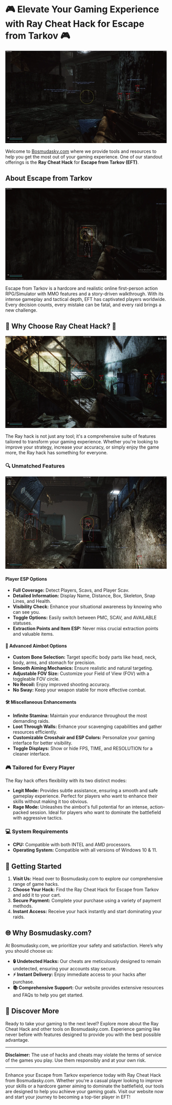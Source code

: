 # 🎮 Elevate Your Gaming Experience with Ray Cheat Hack for Escape from Tarkov 🎮

<p align="center">
  <img src="image/bosmudasky-1.jpg" alt="Ray Cheat Hack">
</p>

Welcome to [Bosmudasky.com](https://bosmudasky.com) where we provide tools and resources to help you get the most out of your gaming experience. One of our standout offerings is the **Ray Cheat Hack** for **Escape from Tarkov (EFT)**.

## About Escape from Tarkov

<p align="center">
  <img src="image/bosmudasky-2.jpg" alt="Ray Cheat Hack">
</p>

Escape from Tarkov is a hardcore and realistic online first-person action RPG/Simulator with MMO features and a story-driven walkthrough. With its intense gameplay and tactical depth, EFT has captivated players worldwide. Every decision counts, every mistake can be fatal, and every raid brings a new challenge.

## 🌟 Why Choose Ray Cheat Hack? 🌟

<p align="center">
  <img src="image/bosmudasky-3.jpg" alt="Ray Cheat Hack">
</p>

The Ray hack is not just any tool; it's a comprehensive suite of features tailored to transform your gaming experience. Whether you're looking to improve your strategy, increase your accuracy, or simply enjoy the game more, the Ray hack has something for everyone.

### 🔍 Unmatched Features

<p align="center">
  <img src="image/bosmudasky-4.jpg" alt="Ray Cheat Hack">
</p>

#### Player ESP Options
- **Full Coverage:** Detect Players, Scavs, and Player Scav.
- **Detailed Information:** Display Name, Distance, Box, Skeleton, Snap Lines, and Health.
- **Visibility Check:** Enhance your situational awareness by knowing who can see you.
- **Toggle Options:** Easily switch between PMC, SCAV, and AVAILABLE statuses.
- **Extraction Points and Item ESP:** Never miss crucial extraction points and valuable items.

#### 🎯 Advanced Aimbot Options
- **Custom Bone Selection:** Target specific body parts like head, neck, body, arms, and stomach for precision.
- **Smooth Aiming Mechanics:** Ensure realistic and natural targeting.
- **Adjustable FOV Size:** Customize your Field of View (FOV) with a toggleable FOV circle.
- **No Recoil:** Enjoy improved shooting accuracy.
- **No Sway:** Keep your weapon stable for more effective combat.

#### 🛠️ Miscellaneous Enhancements
- **Infinite Stamina:** Maintain your endurance throughout the most demanding raids.
- **Loot Through Walls:** Enhance your scavenging capabilities and gather resources efficiently.
- **Customizable Crosshair and ESP Colors:** Personalize your gaming interface for better visibility.
- **Toggle Displays:** Show or hide FPS, TIME, and RESOLUTION for a cleaner interface.

### 🎮 Tailored for Every Player

The Ray hack offers flexibility with its two distinct modes:

- **Legit Mode:** Provides subtle assistance, ensuring a smooth and safe gameplay experience. Perfect for players who want to enhance their skills without making it too obvious.
- **Rage Mode:** Unleashes the aimbot's full potential for an intense, action-packed session. Ideal for players who want to dominate the battlefield with aggressive tactics.

### 💻 System Requirements

- **CPU:** Compatible with both INTEL and AMD processors.
- **Operating System:** Compatible with all versions of Windows 10 & 11.

## 🚀 Getting Started

1. **Visit Us:** Head over to Bosmudasky.com to explore our comprehensive range of game hacks.
2. **Choose Your Hack:** Find the Ray Cheat Hack for Escape from Tarkov and add it to your cart.
3. **Secure Payment:** Complete your purchase using a variety of payment methods.
4. **Instant Access:** Receive your hack instantly and start dominating your raids.

## 🌐 Why Bosmudasky.com?

At Bosmudasky.com, we prioritize your safety and satisfaction. Here’s why you should choose us:

- **🔒 Undetected Hacks:** Our cheats are meticulously designed to remain undetected, ensuring your accounts stay secure.
- **⚡ Instant Delivery:** Enjoy immediate access to your hacks after purchase.
- **📚 Comprehensive Support:** Our website provides extensive resources and FAQs to help you get started.

## 🎉 Discover More

Ready to take your gaming to the next level? Explore more about the Ray Cheat Hack and other tools on Bosmudasky.com. Experience gaming like never before with features designed to provide you with the best possible advantage.

---

**Disclaimer:** The use of hacks and cheats may violate the terms of service of the games you play. Use them responsibly and at your own risk.

---

Enhance your Escape from Tarkov experience today with Ray Cheat Hack from Bosmudasky.com. Whether you're a casual player looking to improve your skills or a hardcore gamer aiming to dominate the battlefield, our tools are designed to help you achieve your gaming goals. Visit our website now and start your journey to becoming a top-tier player in EFT!
